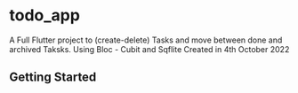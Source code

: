 # todo_app

A Full Flutter project to (create-delete) Tasks and move between done and archived Taksks.
Using Bloc - Cubit and Sqflite
Created in 4th October 2022
 

## Getting Started

